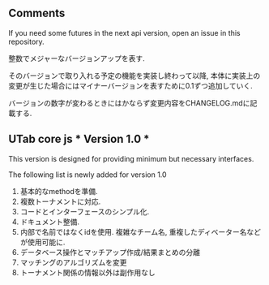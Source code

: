 ## Comments

If you need some futures in the next api version, open an issue in this repository.

整数でメジャーなバージョンアップを表す.

そのバージョンで取り入れる予定の機能を実装し終わって以降, 本体に実装上の変更が生じた場合にはマイナーバージョンを表すために0.1ずつ追加していく.

バージョンの数字が変わるときにはかならず変更内容をCHANGELOG.mdに記載する.

## UTab core js * Version 1.0 *

This version is designed for providing minimum but necessary interfaces.

The following list is newly added for version 1.0

1. 基本的なmethodを準備.
1. 複数トーナメントに対応.
1. コードとインターフェースのシンプル化.
1. ドキュメント整備.
1. 内部で名前ではなくidを使用. 複雑なチーム名, 重複したディベーター名などが使用可能に.
1. データベース操作とマッチアップ作成/結果まとめの分離
1. マッチングのアルゴリズムを変更
1. トーナメント関係の情報以外は副作用なし
